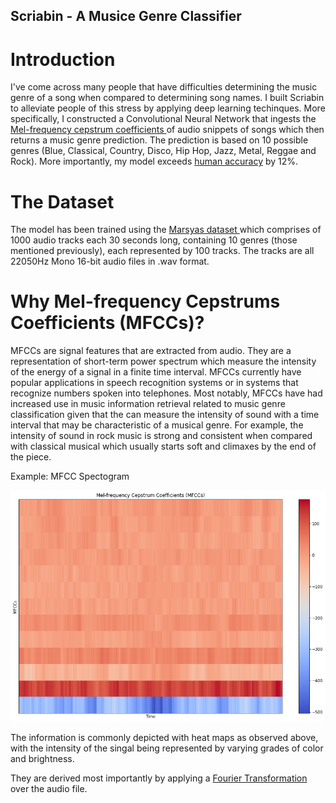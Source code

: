 ## Scriabin - A Musice Genre Classifier

# Introduction

I've come across many people that have difficulties determining the music genre of a song when compared to determining song names. I built Scriabin to alleviate people of this stress by applying deep learning techinques. More specifically, I constructed a Convolutional Neural Network that ingests the <a href="https://en.wikipedia.org/wiki/Mel-frequency_cepstrum"> Mel-frequency cepstrum coefficients </a> of audio snippets of songs which then returns a music genre prediction. The prediction is based on 10 possible genres (Blue, Classical, Country, Disco, Hip Hop, Jazz, Metal, Reggae and Rock). More importantly, my model exceeds <a href="https://arxiv.org/abs/1802.09697"> human accuracy</a> by 12%. 

# The Dataset

The model has been trained using the <a href="http://marsyas.info/downloads/datasets.htmland"> Marsyas dataset </a> which comprises of 1000 audio tracks each 30 seconds long, containing 10 genres (those mentioned previously), each represented by 100 tracks. The tracks are all 22050Hz Mono 16-bit audio files in .wav format.

# Why Mel-frequency Cepstrums Coefficients (MFCCs)?

MFCCs are signal features that are extracted from audio. They are a representation of short-term power spectrum which measure the intensity of the energy of a signal in a finite time interval. MFCCs currently have popular applications in speech recognition systems or in systems that recognize numbers spoken into telephones. Most notably, MFCCs have had increased use in music information retrieval related to music genre classification given that the can measure the intensity of sound with a time interval that may be characteristic of a musical genre. For example, the intensity of sound in rock music is strong and consistent when compared with classical musical which usually starts soft and climaxes by the end of the piece.    

Example: MFCC Spectogram

![](mfcc_spectro.png)

The information is commonly depicted with heat maps as observed above, with the intensity of the singal being represented by varying grades of color and brightness.

They are derived most importantly by applying a <a href="https://en.wikipedia.org/wiki/Fourier_transform"> Fourier Transformation </a> over the audio file.







